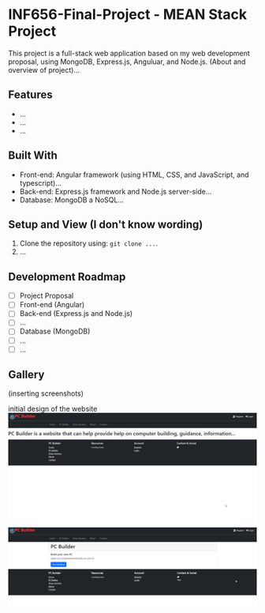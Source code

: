 # INF656-Final-Project - MEAN Stack Project

This project is a full-stack web application based on my web development proposal, using MongoDB, Express.js, Anguluar, and Node.js. (About and overview of project)...

## Features

- ...
- ...
- ...

## Built With

- Front-end: Angular framework (using HTML, CSS, and JavaScript, and typescript)...
- Back-end: Express.js framework and Node.js server-side...
- Database: MongoDB a NoSQL...

## Setup and View (I don't know wording)

1. Clone the repository using: `git clone ...`.
2. ...

## Development Roadmap

- [ ] Project Proposal
- [ ] Front-end (Angular)
- [ ] Back-end (Express.js and Node.js)
- [ ] ...
- [ ] Database (MongoDB)
- [ ] ...
- [ ] ...

## Gallery

(inserting screenshots)

initial design of the website
![initial design](./img/initial-design.png)
![initial builder](./img/initial-builder.png)